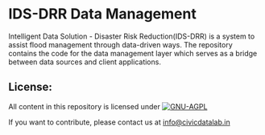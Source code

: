 # IDS-DRR Data Management
Intelligent Data Solution - Disaster Risk Reduction(IDS-DRR) is a system to assist flood management through data-driven ways. The repository contains the code for the data management layer which serves as a bridge between data sources and client applications.

## License:
All content in this repository is licensed under
[![GNU-AGPL](https://www.gnu.org/graphics/agplv3-155x51.png)](LICENSE.md)


If you want to contribute, please contact us at info@civicdatalab.in
